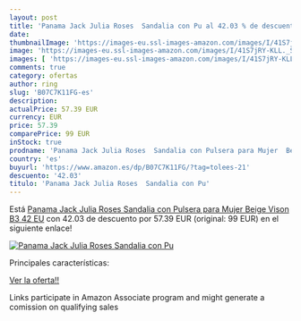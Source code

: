 ```yaml
---
layout: post
title: 'Panama Jack Julia Roses  Sandalia con Pu al 42.03 % de descuento'
date: 
thumbnailImage: 'https://images-eu.ssl-images-amazon.com/images/I/41S7jRY-KLL._SL200_.jpg'
image: 'https://images-eu.ssl-images-amazon.com/images/I/41S7jRY-KLL._SL200_.jpg'
images: [ 'https://images-eu.ssl-images-amazon.com/images/I/41S7jRY-KLL._SL200_.jpg' ]
comments: true
category: ofertas
author: ring
slug: 'B07C7K11FG-es'
description:
actualPrice: 57.39 EUR
currency: EUR
price: 57.39
comparePrice: 99 EUR
inStock: true
prodname: 'Panama Jack Julia Roses  Sandalia con Pulsera para Mujer  Beige  Vison B3   42 EU'
country: 'es'
buyurl: 'https://www.amazon.es/dp/B07C7K11FG/?tag=tolees-21'
descuento: '42.03'
titulo: 'Panama Jack Julia Roses  Sandalia con Pu'
---
```


Está [Panama Jack Julia Roses  Sandalia con Pulsera para Mujer  Beige  Vison B3   42 EU](https://www.amazon.es/dp/B07C7K11FG/?tag=tolees-21) con 42.03 de descuento por 57.39 EUR (original: 99 EUR) en el siguiente enlace!

[![Panama Jack Julia Roses  Sandalia con Pu](https://images-eu.ssl-images-amazon.com/images/I/41S7jRY-KLL._SL200_.jpg)](https://www.amazon.es/dp/B07C7K11FG/?tag=tolees-21)

Principales características:


[Ver la oferta!!](https://www.amazon.es/dp/B07C7K11FG/?tag=tolees-21)

Links participate in Amazon Associate program and might generate a comission on qualifying sales


